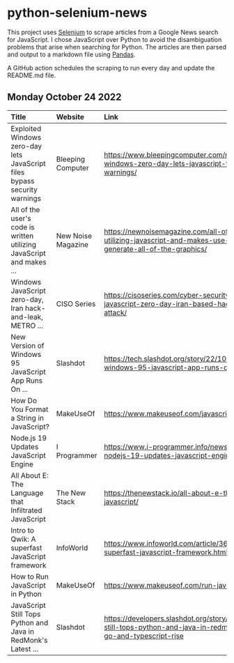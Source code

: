 # python-selenium-news

This project uses [Selenium](https://www.seleniumhq.org/) to scrape articles from a Google News search for JavaScript.
I chose JavaScript over Python to avoid the disambiguation problems that arise when searching for Python.
The articles are then parsed and output to a markdown file using [Pandas](https://pandas.pydata.org/).

A GitHub action schedules the scraping to run every day and update the README.md file.

## Monday October 24 2022


| Title                                                                     | Website            | Link                                                                                                                                                 |
|:--------------------------------------------------------------------------|:-------------------|:-----------------------------------------------------------------------------------------------------------------------------------------------------|
| Exploited Windows zero-day lets JavaScript files bypass security warnings | Bleeping Computer  | https://www.bleepingcomputer.com/news/security/exploited-windows-zero-day-lets-javascript-files-bypass-security-warnings/                            |
| All of the user's code is written utilizing JavaScript and makes ...      | New Noise Magazine | https://newnoisemagazine.com/all-of-the-users-code-is-written-utilizing-javascript-and-makes-use-of-processing-js-to-generate-all-of-the-graphics/   |
| Windows JavaScript zero-day, Iran hack-and-leak, METRO ...                | CISO Series        | https://cisoseries.com/cyber-security-headlines-windows-javascript-zero-day-iran-based-hack-and-leak-metro-retailer-attack/                          |
| New Version of Windows 95 JavaScript App Runs On ...                      | Slashdot           | https://tech.slashdot.org/story/22/10/21/229219/new-version-of-windows-95-javascript-app-runs-on-basically-any-platform                              |
| How Do You Format a String in JavaScript?                                 | MakeUseOf          | https://www.makeuseof.com/javascript-string-format/                                                                                                  |
| Node.js 19 Updates JavaScript Engine                                      | I Programmer       | https://www.i-programmer.info/news/167-javascript/15817-nodejs-19-updates-javascript-engine.html                                                     |
| All About E: The Language that Infiltrated JavaScript                     | The New Stack      | https://thenewstack.io/all-about-e-the-language-that-infiltrated-javascript/                                                                         |
| Intro to Qwik: A superfast JavaScript framework                           | InfoWorld          | https://www.infoworld.com/article/3676577/intro-to-qwik-a-superfast-javascript-framework.html                                                        |
| How to Run JavaScript in Python                                           | MakeUseOf          | https://www.makeuseof.com/run-javascript-in-python/                                                                                                  |
| JavaScript Still Tops Python and Java in RedMonk's Latest ...             | Slashdot           | https://developers.slashdot.org/story/22/10/21/239244/javascript-still-tops-python-and-java-in-redmonks-latest-rankings-while-go-and-typescript-rise |